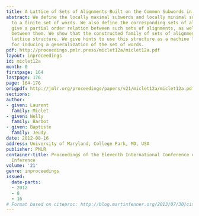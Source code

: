 ```yaml
---
title: A Lattice of Sets of Alignments Built on the Common Subwords in a Finite Language
abstract: We define the locally maximal subwords and locally minimal superwords common
  to a finite set of words. We also define the corresponding sets of alignments. We
  give a partial order relation between such sets of alignments, as well as two operations
  between them. We show that the constructed family of sets of alignments has the
  lattice structure. We give hints to use this structure as a machine learning basis
  for inducing a generalization of the set of words.
pdf: http://proceedings.pmlr.press/miclet12a/miclet12a.pdf
layout: inproceedings
id: miclet12a
month: 0
firstpage: 164
lastpage: 176
page: 164-176
origpdf: http://jmlr.org/proceedings/papers/v21/miclet12a/miclet12a.pdf
sections: 
author:
- given: Laurent
  family: Miclet
- given: Nelly
  family: Barbot
- given: Baptiste
  family: Jeudy
date: 2012-08-16
address: University of Maryland, College Park, MD, USA
publisher: PMLR
container-title: Proceedings of the Eleventh International Conference on Grammatical
  Inference
volume: '21'
genre: inproceedings
issued:
  date-parts:
  - 2012
  - 8
  - 16
# Format based on citeproc: http://blog.martinfenner.org/2013/07/30/citeproc-yaml-for-bibliographies/
---
```

